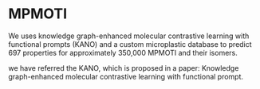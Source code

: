 # MPMOTI

We uses knowledge graph-enhanced molecular contrastive learning with functional prompts (KANO) and a custom microplastic database to predict 697 properties for approximately 350,000 MPMOTI and their isomers.

we have referred the KANO, which is proposed in a paper: Knowledge graph-enhanced molecular contrastive learning with functional prompt.
